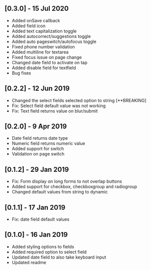 ## [0.3.0] - 15 Jul 2020
* Added onSave callback
* Added field icon
* Added text capitalization toggle
* Added autocorrect/suggestions toggle
* Added auto pageswitch/autofocus toggle
* Fixed phone number validation
* Added multiline for textarea
* Fixed focus issue on page change
* Changed date field to activate on tap
* Added disable field for textfield
* Bug fixes

## [0.2.2] - 12 Jun 2019
* Changed the select fields selected option to string [**BREAKING]
* Fix: Select field default value was not working
* Fix: Text field returns value on blur/submit

## [0.2.0] - 9 Apr 2019
* Date field returns date type
* Numeric field returns numeric value
* Added support for switch
* Validation on page switch

## [0.1.2] - 29 Jan 2019
* Fix: Form display on long forms to not overlap buttons
* Added support for checkbox, checkboxgroup and radiogroup
* Changed default values from string to dynamic

## [0.1.1] - 17 Jan 2019
* Fix: date field default values

## [0.1.0] - 16 Jan 2019
* Added styling options to fields
* Added required option to select field
* Updated date field to also take keyboard input
* Updated readme